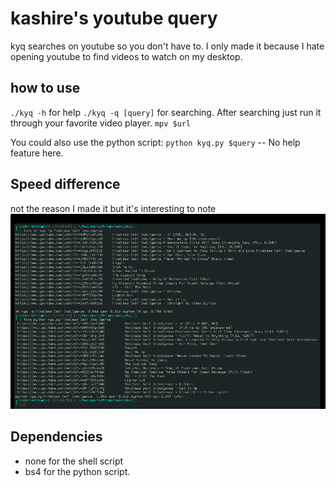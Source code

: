 # kashire's youtube query

kyq searches on youtube so you don't have to.
I only made it because I hate opening youtube
to find videos to watch on my desktop.

## how to use
`./kyq -h` for help
`./kyq -q [query]` for searching.
After searching just run it through your favorite video player.
`mpv $url`

You could also use the python script:
`python kyq.py $query` -- No help feature here.


## Speed difference
not the reason I made it but it's interesting to note
![speed_comparison.png](speed_comparison.png)

## Dependencies
* none for the shell script
* bs4 for the python script.

